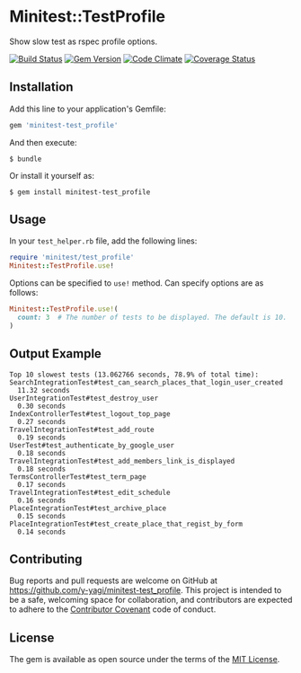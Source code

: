 # Minitest::TestProfile

Show slow test as rspec profile options.

[![Build Status](https://travis-ci.org/y-yagi/minitest-test_profile.svg?branch=master)](https://travis-ci.org/y-yagi/minitest-test_profile)
[![Gem Version](https://badge.fury.io/rb/minitest-test_profile.svg)](http://badge.fury.io/rb/minitest-test_profile)
[![Code Climate](https://codeclimate.com/github/y-yagi/minitest-test_profile/badges/gpa.svg)](https://codeclimate.com/github/y-yagi/minitest-test_profile)
[![Coverage Status](https://coveralls.io/repos/y-yagi/minitest-test_profile/badge.svg?branch=master&service=github)](https://coveralls.io/github/y-yagi/minitest-test_profile?branch=master)

## Installation

Add this line to your application's Gemfile:

```ruby
gem 'minitest-test_profile'
```

And then execute:

    $ bundle

Or install it yourself as:

    $ gem install minitest-test_profile

## Usage

In your `test_helper.rb` file, add the following lines:

```ruby
require 'minitest/test_profile'
Minitest::TestProfile.use!
```

Options can be specified to `use!` method. Can specify options are as follows:

```ruby
Minitest::TestProfile.use!(
  count: 3  # The number of tests to be displayed. The default is 10.
)
```

## Output Example

```console
Top 10 slowest tests (13.062766 seconds, 78.9% of total time):
SearchIntegrationTest#test_can_search_places_that_login_user_created
  11.32 seconds
UserIntegrationTest#test_destroy_user
  0.30 seconds
IndexControllerTest#test_logout_top_page
  0.27 seconds
TravelIntegrationTest#test_add_route
  0.19 seconds
UserTest#test_authenticate_by_google_user
  0.18 seconds
TravelIntegrationTest#test_add_members_link_is_displayed
  0.18 seconds
TermsControllerTest#test_term_page
  0.17 seconds
TravelIntegrationTest#test_edit_schedule
  0.16 seconds
PlaceIntegrationTest#test_archive_place
  0.15 seconds
PlaceIntegrationTest#test_create_place_that_regist_by_form
  0.14 seconds
```

## Contributing

Bug reports and pull requests are welcome on GitHub at https://github.com/y-yagi/minitest-test_profile. This project is intended to be a safe, welcoming space for collaboration, and contributors are expected to adhere to the [Contributor Covenant](http://contributor-covenant.org) code of conduct.


## License

The gem is available as open source under the terms of the [MIT License](http://opensource.org/licenses/MIT).
